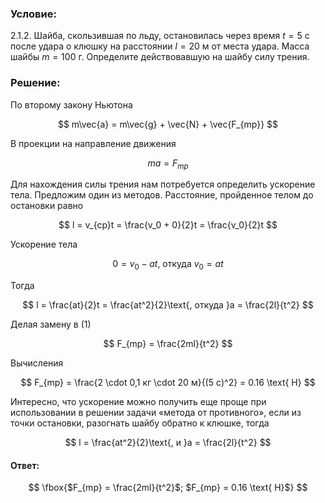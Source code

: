 ###  Условие:

$2.1.2.$ Шайба, скользившая по льду, остановилась через время $t = 5$ c после удара о клюшку на расстоянии $l = 20$ м от места удара. Масса шайбы $m = 100$ г. Определите действовавшую на шайбу силу трения.

###  Решение:

По второму закону Ньютона

$$
m\vec{a} = m\vec{g} + \vec{N} + \vec{F_{mp}}
$$

В проекции на направление движения

$$
ma = F_{mp}\tag{1}
$$

Для нахождения силы трения нам потребуется определить ускорение тела. Предложим один из методов. Расстояние, пройденное телом до остановки равно

$$
l = v_{cp}t = \frac{v_0 + 0}{2}t = \frac{v_0}{2}t
$$

Ускорение тела

$$
0 = v_0 - at\text{, откуда }v_0 = at
$$

Тогда

$$
l = \frac{at}{2}t = \frac{at^2}{2}\text{, откуда }a = \frac{2l}{t^2}
$$

Делая замену в (1)

$$
F_{mp} = \frac{2ml}{t^2}
$$

Вычисления

$$
F_{mp} = \frac{2 \cdot 0,1 кг \cdot 20 м}{(5 с)^2} = 0.16 \text{ Н}
$$

Интересно, что ускорение можно получить еще проще при использовании в решении задачи «метода от противного», если из точки остановки, разогнать шайбу обратно к клюшке, тогда

$$
l = \frac{at^2}{2}\text{, и }a = \frac{2l}{t^2}
$$

#### Ответ:

$$
\fbox{$F_{mp} = \frac{2ml}{t^2}$; $F_{mp} = 0.16 \text{ Н}$}
$$